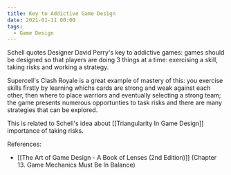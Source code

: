 ```yaml
---
title: Key to Addictive Game Design
date: 2021-01-11 00:00
tags:
  - Game Design 
---
```


Schell quotes Designer David Perry's key to addictive games: games should be designed so that players are doing 3 things at a time: exercising a skill, taking risks and working a strategy.

Supercell's Clash Royale is a great example of mastery of this: you exercise skills firstly by learning whichs cards are strong and weak against each other, then where to place warriors and eventually selecting a strong team; the game presents numerous opportunties to task risks and there are many strategies that can be explored. 

This is related to Schell's idea about [[Triangularity In Game Design]] importance of taking risks.

References:

* [[The Art of Game Design - A Book of Lenses (2nd Edition)]] (Chapter 13. Game Mechanics Must Be In Balance)

